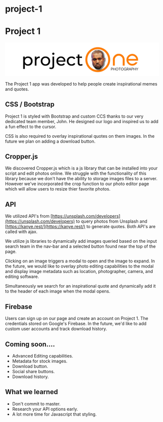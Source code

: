# project-1
# Project 1

![enter image description here](https://raw.githubusercontent.com/KittM/project-1/master/logo%20k.png)


The Project 1 app was developed to help people create inspirational memes and quotes. 

## CSS / Bootstrap

Project 1 is styled with Bootstrap and custom CCS thanks to our very dedicated team member, John. He designed our logo and inspired us to add a fun effect to the cursor. 

CSS is also required to overlay inspirational quotes on them images. In the future we plan on adding a download button. 

## Cropper.js

We discovered Cropper.js which is a js library that can be installed into your script and edit photos online. We struggle with the functionality of this library because we don't have the ability to storage images files to a server. However we've incorporated the crop function to our photo editor page which will allow users to resize thier favorite photos. 


## API
We utilized API's from [https://unsplash.com/developers](https://unsplash.com/developers) to query photos from Unsplash and [https://kanye.rest/](https://kanye.rest/) to generate quotes. Both API's are called with ajax. 

We utilize js libraries to dynamically add images queried based on the input search team in the nav-bar and a selected button found near the top of the page. 

Clicking on an image triggers a modal to open and the image to expand. In the future, we would like to overlay photo editing capabilities to the modal and display image metadata such as location, photographer, camera, and editing software.

Simultaneously we search for an inspirational quote and dynamically add it to the header of each image when the modal opens. 

## Firebase

Users can sign up on our page and create an account on Project 1. The credentials stored on Google's Firebase. In the future, we'd like to add custom user accounts and track download history. 

## Coming soon....

 - Advanced Editing capabilities.
 - Metadata for stock images.
 - Download button.
 - Social share buttons. 
 - Download history.


## What we learned

 - Don't commit to master.
 - Research your API options early.
 - A lot more time for Javascript that styling.


